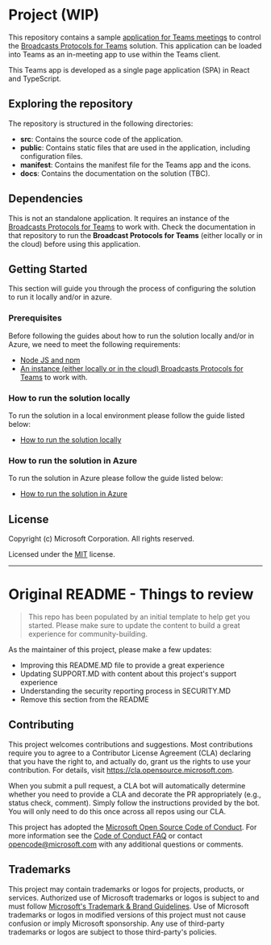 # Project (WIP)

This repository contains a sample [application for Teams meetings](https://docs.microsoft.com/en-us/microsoftteams/platform/overview) to control the [Broadcasts Protocols for Teams](https://github.com/microsoft/Teams-Broadcast-Extension) solution. This application can be loaded into Teams as an in-meeting app to use within the Teams client. 

This Teams app is developed as a single page application (SPA) in React and TypeScript.

## Exploring the repository

The repository is structured in the following directories:
- **src**: Contains the source code of the application.
- **public**: Contains static files that are used in the application, including configuration files.
- **manifest**: Contains the manifest file for the Teams app and the icons.
- **docs**: Contains the documentation on the solution (TBC).

## Dependencies

This is not an standalone application. It requires an instance of the [Broadcasts Protocols for Teams](https://github.com/microsoft/Teams-Broadcast-Extension) to work with. Check the documentation in that repository to run the **Broadcast Protocols for Teams** (either locally or in the cloud) before using this application.

## Getting Started

This section will guide you through the process of configuring the solution to run it locally and/or in azure.

### Prerequisites
Before following the guides about how to run the solution locally and/or in Azure, we need to meet the following requirements:

- [Node JS and npm](docs/how-to-install-nodejs-and-npm/readme.md)
- [An instance (either locally or in the cloud) Broadcasts Protocols for Teams](https://github.com/microsoft/Teams-Broadcast-Extension) to work with.


### How to run the solution locally
To run the solution in a local environment please follow the guide listed below:
- [How to run the solution locally](docs/how-to-run-the-solution-locally/README.md)

### How to run the solution in Azure
To run the solution in Azure please follow the guide listed below:
- [How to run the solution in Azure](docs/how-to-run-the-solution-in-azure/README.md)

## License

Copyright (c) Microsoft Corporation. All rights reserved.

Licensed under the [MIT](LICENSE) license.

---

# Original README - Things to review

> This repo has been populated by an initial template to help get you started. Please
> make sure to update the content to build a great experience for community-building.

As the maintainer of this project, please make a few updates:

- Improving this README.MD file to provide a great experience
- Updating SUPPORT.MD with content about this project's support experience
- Understanding the security reporting process in SECURITY.MD
- Remove this section from the README

## Contributing

This project welcomes contributions and suggestions.  Most contributions require you to agree to a
Contributor License Agreement (CLA) declaring that you have the right to, and actually do, grant us
the rights to use your contribution. For details, visit https://cla.opensource.microsoft.com.

When you submit a pull request, a CLA bot will automatically determine whether you need to provide
a CLA and decorate the PR appropriately (e.g., status check, comment). Simply follow the instructions
provided by the bot. You will only need to do this once across all repos using our CLA.

This project has adopted the [Microsoft Open Source Code of Conduct](https://opensource.microsoft.com/codeofconduct/).
For more information see the [Code of Conduct FAQ](https://opensource.microsoft.com/codeofconduct/faq/) or
contact [opencode@microsoft.com](mailto:opencode@microsoft.com) with any additional questions or comments.

## Trademarks

This project may contain trademarks or logos for projects, products, or services. Authorized use of Microsoft 
trademarks or logos is subject to and must follow 
[Microsoft's Trademark & Brand Guidelines](https://www.microsoft.com/en-us/legal/intellectualproperty/trademarks/usage/general).
Use of Microsoft trademarks or logos in modified versions of this project must not cause confusion or imply Microsoft sponsorship.
Any use of third-party trademarks or logos are subject to those third-party's policies.
